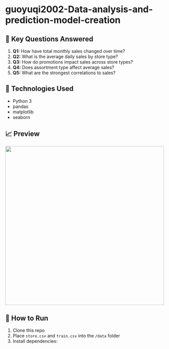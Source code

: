 # guoyuqi2002-Data-analysis-and-prediction-model-creation


## 🧠 Key Questions Answered

1. **Q1:** How have total monthly sales changed over time?
2. **Q2:** What is the average daily sales by store type?
3. **Q3:** How do promotions impact sales across store types?
4. **Q4:** Does assortment type affect average sales?
5. **Q5:** What are the strongest correlations to sales?

## 🔧 Technologies Used

- Python 3
- pandas
- matplotlib
- seaborn

## 📈 Preview

<img src="https://your-screenshot-url" width="500" />

## 📝 How to Run

1. Clone this repo
2. Place `store.csv` and `train.csv` into the `/data` folder
3. Install dependencies:
